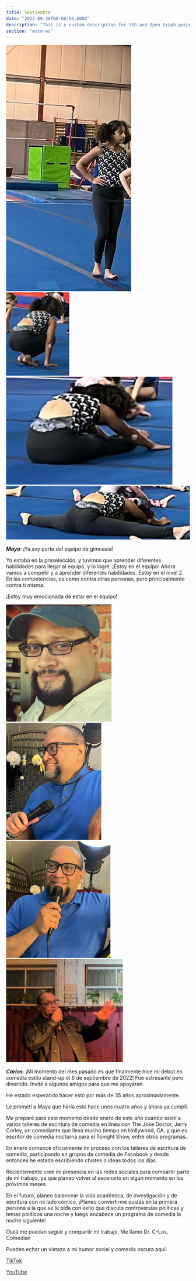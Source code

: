 ```yaml
---
title: Septiembre
date: "2022-09-30T00:00:00.000Z"
description: "This is a custom description for SEO and Open Graph purposes, rather than the default generated excerpt. Simply add a description field to the frontmatter."
section: "motm-es"
---
```


![PostImg](../images/sep22-5.jpg)
![PostImg](../images/sep22-6.jpg)
![PostImg](../images/sep22-7.jpg)
![PostImg](../images/sep22-8.jpg)

***Maya***: ¡Ya soy parte del equipo de gimnasia!

Yo estaba en la preselección, y tuvimos que aprender diferentes habilidades para llegar al equipo, y lo logré. ¡Estoy en el equipo! Ahora vamos a competir y a aprender diferentes habilidades. Estoy en el nivel 2. En las competencias, es como contra otras personas, pero principalmente contra ti misma.

¡Estoy muy emocionada de estar en el equipo!

![PostImg](../images/sep22-1.jpg)
![PostImg](../images/sep22-2.jpg)
![PostImg](../images/sep22-3.jpg)
![PostImg](../images/sep22-4.jpg)

***Carlos***: ¡Mi momento del mes pasado es que finalmente hice mi debut en comedia estilo stand-up el 6 de septiembre de 2022! Fue estresante pero divertido. Invité a algunos amigos para que me apoyaran.

He estado esperando hacer esto por más de 35 años aproximadamente.

Le prometí a Maya que haría esto hace unos cuatro años y ahora ya cumplí.

Me preparé para este momento desde enero de este año cuando asistí a varios talleres de escritura de comedia en línea con The Joke Doctor, Jerry Corley, un comediante que lleva mucho tiempo en Hollywood, CA, y que es escritor de comedia nocturna para el Tonight Show, entre otros programas.

En enero comencé oficialmente mi proceso con los talleres de escritura de comedia, participando en grupos de comedia de Facebook y desde entonces he estado escribiendo chistes o ideas todos los días.

Recientemente creé mi presencia en las redes sociales para compartir parte de mi trabajo, ya que planeo volver al escenario en algún momento en los próximos meses.

En el futuro, planeo balancear la vida académica, de investigación y de escritura con mi lado cómico. ¡Planeo convertirme quizás en la primera persona a la que se le pida con éxito que discuta controversias políticas y temas políticos una noche y luego encabece un programa de comedia la noche siguiente!

Ojalá me puedan seguir y compartir mi trabajo. Me llamo Dr. C-Los, Comedian

Pueden echar un vistazo a mi humor social y comedia oscura aquí:

[TikTok](https://www.tiktok.com/@drc_los_comedian?is_from_webapp=1&sender_device=pc)

[YouTube](https://www.youtube.com/channel/UCeIRL3zFrQHJxSWnD3nvitQ/featured)

